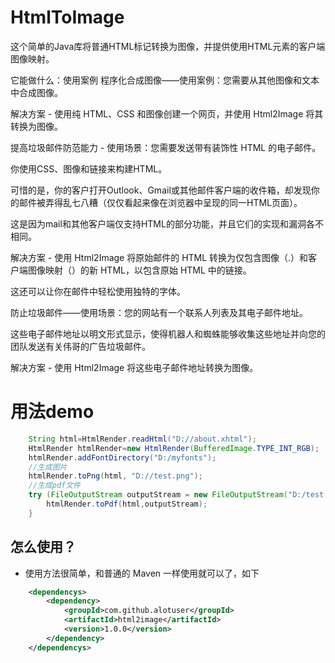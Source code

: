# HtmlToImage
这个简单的Java库将普通HTML标记转换为图像，并提供使用HTML元素的客户端图像映射。

它能做什么：使用案例
程序化合成图像——使用案例：您需要从其他图像和文本中合成图像。

解决方案 - 使用纯 HTML、CSS 和图像创建一个网页，并使用 Html2Image 将其转换为图像。

提高垃圾邮件防范能力 - 使用场景：您需要发送带有装饰性 HTML 的电子邮件。

你使用CSS、图像和链接来构建HTML。

可惜的是，你的客户打开Outlook、Gmail或其他邮件客户端的收件箱，却发现你的邮件被弄得乱七八糟（仅仅看起来像在浏览器中呈现的同一HTML页面）。

这是因为mail和其他客户端仅支持HTML的部分功能，并且它们的实现和漏洞各不相同。

解决方案 - 使用 Html2Image 将原始邮件的 HTML 转换为仅包含图像（.）和客户端图像映射（）的新 HTML，以包含原始 HTML 中的链接。

这还可以让你在邮件中轻松使用独特的字体。

防止垃圾邮件——使用场景：您的网站有一个联系人列表及其电子邮件地址。

这些电子邮件地址以明文形式显示，使得机器人和蜘蛛能够收集这些地址并向您的团队发送有关伟哥的广告垃圾邮件。

解决方案 - 使用 Html2Image 将这些电子邮件地址转换为图像。


 # 用法demo
``` java
  	String html=HtmlRender.readHtml("D://about.xhtml");
	HtmlRender htmlRender=new HtmlRender(BufferedImage.TYPE_INT_RGB);
	htmlRender.addFontDirectory("D:/myfonts");
	//生成图片
	htmlRender.toPng(html, "D://test.png");
	//生成pdf文件
	try (FileOutputStream outputStream = new FileOutputStream("D:/test.pdf")) {
		htmlRender.toPdf(html,outputStream);
  	}
```
## 怎么使用？
- 使用方法很简单，和普通的 Maven 一样使用就可以了，如下
``` xml
    <dependencys>
        <dependency>
            <groupId>com.github.alotuser</groupId>
            <artifactId>html2image</artifactId>
            <version>1.0.0</version>
        </dependency>
    </dependencys>
```
